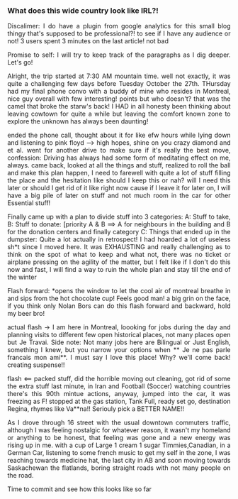 ### What does this wide country look like IRL?!

<div style="text-align: justify">

<p>
Discalimer: I do have a plugin from google analytics for this small blog thingy that's supposed to be professional?! to see if I have any audience or not! 3 users spent 3 minutes on the last article! not bad
</p>

<p>
Promise to self: I will try to keep track of the paragraphs as I dig deeper. Let's go!
</p>

<p>
Alright, the trip started at 7:30 AM mountain time. well not exactly, it was quite a challenging few days before Tuesday October the 27th. THursday had my final phone convo with a buddy of mine who resides in Montreal, nice guy overall with few interesting! points but who doesn't? that was the camel that broke the starw's back! I HAD in all honesty been thinking about leaving cowtown for quite a while but leaving the comfort known zone to explore the unknown has always been daunting!
</p>

<p> ended the phone call, thought about it for like efw hours while lying down and listening to pink floyd --> high hopes, shine on you crazy diamond and et al. went for another drive to make sure if it's really the best move, confession: Driving has always had some form of meditating effect on me, always. came back, looked at all the things and stuff, realized to roll the ball and make this plan happen, I need to farewell with quite a lot of stuff filling the place and the hesitation like should I keep this or nah? will I need this later or should I get rid of it like right now cause if I leave it for later on, I will have a big pile of later on stuff and not much room in the car for other Essential stuff!
</p>

<p>Finally came up with a plan to divide stuff into 3 categories: A: Stuff to take, B: Stuff to donate: [priority A & B ==> A for neighbours in the building and B for the donation centers and finally category C: Things that ended up in the dumpster: Quite a lot actually in retrospect! I had hoarded a lot of useless sh*t since I moved here.  It was EXHAUSTING and really challenging as to think on the spot of what to keep and what not, there was no ticket or airplane pressing on the agility of the matter, but I felt like if I don't do this now and fast, I will find a way to ruin the whole plan and stay till the end of the winter</p>

<p>Flash forward: *opens the window to let the cool air of montreal breathe in and sips from the hot chocolate cup! Feels good man! a big grin on the face, if you think only Nolan Bors can do this flash forward and backward, hold my beer bro! 
</p>

<p>actual flash -> I am here in Montreal, loooking for jobs during the day and planning visits to different few open historical places, not many places open but Je Travai. Side note: Not many jobs here are Bilingual or Just English, something I knew, but you narrow your options when ** Je ne pas parle francais mon ami**.
I must say I love this place! Why? we'll come back! creating suspense!!
</p>

<p>flash <== packed stuff, did the horrible moving out cleaning, got rid of some the extra stuff last minute, in Iran and Football (Soccer) watching countries there's this 90th mintue actions, anyway, jumped into the car, it was freezing as F! stopped at the gas station, Tank Full, ready set go, destination Regina, rhymes like Va**na!! Seriouly pick a BETTER NAME!! 
</p>
<p>As I drove through 16 street with the usual downtown commuters traffic, although I was feeling nostalgic for whatever reason, it wasn't my homeland or anything to be honest, that feeling was gone and a new energy was rising up in me. with a cup of Large 1 cream 1 sugar Timmies,Canadian, in a German Car, listening to some french music to get my self in the zone, I was reaching towards medicine hat, the last city in AB and soon moving towards Saskachewan the flatlands, boring straight roads with not many people on the road.</p>

<p> Time to commit and see how this looks like so far</p>